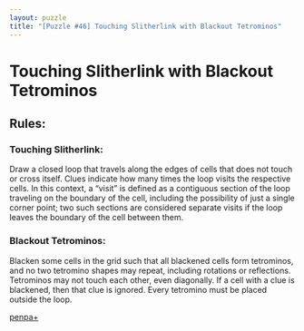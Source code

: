 ```yaml
---
layout: puzzle
title: "[Puzzle #46] Touching Slitherlink with Blackout Tetrominos"
---
```


# Touching Slitherlink with Blackout Tetrominos

## Rules:

### Touching Slitherlink:

Draw a closed loop that travels along the edges of cells that does not touch or cross itself. Clues indicate how many times the loop visits the respective cells. In this context, a “visit” is defined as a contiguous section of the loop traveling on the boundary of the cell, including the possibility of just a single corner point; two such sections are considered separate visits if the loop leaves the boundary of the cell between them.

### Blackout Tetrominos:

Blacken some cells in the grid such that all blackened cells form tetrominos, and no two tetromino shapes may repeat, including rotations or reflections. Tetrominos may not touch each other, even diagonally. If a cell with a clue is blackened, then that clue is ignored. Every tetromino must be placed outside the loop. 

[penpa+](https://tinyurl.com/2bqboxue)
